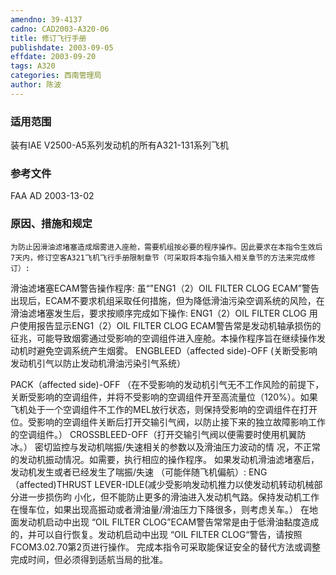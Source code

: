 ```yaml
---
amendno: 39-4137
cadno: CAD2003-A320-06
title: 修订飞行手册
publishdate: 2003-09-05
effdate: 2003-09-20
tags: A320
categories: 西南管理局
author: 陈波
---
```


### 适用范围 
装有IAE V2500-A5系列发动机的所有A321-131系列飞机

<!--more-->
### 参考文件
FAA AD 2003-13-02

### 原因、措施和规定 
    为防止因滑油滤堵塞造成烟雾进入座舱，需要机组按必要的程序操作。因此要求在本指令生效后7天内，修订空客A321飞机飞行手册限制章节（可采取将本指令插入相关章节的方法来完成修订）: 
滑油滤堵塞ECAM警告操作程序: 
虽“"ENG1（2）OIL FILTER CLOG ECAM”警告出现后，ECAM不要求机组采取任何措施，但为降低滑油污染空调系统的风险，在滑油滤堵塞发生后，要求按顺序完成如下操作: 
ENG1（2）OIL FILTER CLOG
用户使用报告显示ENG1（2）OIL FILTER CLOG ECAM警告常是发动机轴承损伤的征兆，可能导致烟雾通过受影响的空调组件进入座舱。本操作程序旨在继续操作发动机时避免空调系统产生烟雾。 
ENGBLEED（affected side)-OFF
(关断受影响发动机引气以防止发动机滑油污染引气系统） 
  
PACK（affected side)-OFF
（在不受影响的发动机引气无不工作风险的前提下，关断受影响的空调组件，并将不受影响的空调组件开至高流量位（120%）。如果飞机处于一个空调组件不工作的MEL放行状态，则保持受影响的空调组件在打开位。受影响的空调组件关断后打开交输引气阀，以防止接下来的独立故障影响工作的空调组件。） 
CROSSBLEED-OFF（打开交输引气阀以便需要时使用机翼防冰。） 密切监控与发动机喘振/失速相关的参数以及滑油压力波动的情
况，不正常的发动机振动情况。如需要，执行相应的操作程序。 如果发动机滑油滤堵塞后，发动机发生或者已经发生了喘振/失速
（可能伴随飞机偏航）: ENG（affected)THRUST LEVER-IDLE(减少受影响发动机推力以使发动机转动机械部分进一步损伤昀
小化，但不能防止更多的滑油进入发动机气路。保持发动机工作在慢车位，如果出现高振动或者滑油量/滑油压力下降很多，则考虑关车。）
在地面发动机启动中出现 “OIL FILTER CLOG”ECAM警告常常是由于低滑油黏度造成的，并可以自行恢复。发动机启动中出现 “OIL FILTER CLOG“警告，请按照FCOM3.02.70第2页进行操作。
完成本指令可采取能保证安全的替代方法或调整完成时间，但必须得到适航当局的批准。
